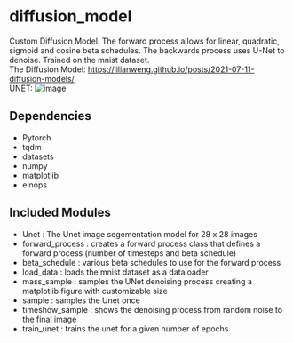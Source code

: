 # diffusion_model
Custom Diffusion Model. The forward process allows for linear, quadratic, sigmoid and cosine beta schedules. The backwards process uses U-Net to denoise.
Trained on the mnist dataset. 
<br>
The Diffusion Model: https://lilianweng.github.io/posts/2021-07-11-diffusion-models/ 
<br>
UNET:
![image](https://github.com/Theod0reWu/diffusion_model/assets/43049406/dccdfd5d-9eae-4ecc-88d5-7d4025cc2e42)

## Dependencies
- Pytorch
- tqdm
- datasets
- numpy
- matplotlib
- einops

## Included Modules
- Unet : The Unet image segementation model for 28 x 28 images
- forward_process : creates a forward process class that defines a forward process (number of timesteps and beta schedule)
- beta_schedule : various beta schedules to use for the forward process
- load_data : loads the mnist dataset as a dataloader
- mass_sample : samples the UNet denoising process creating a matplotlib figure with customizable size
- sample : samples the Unet once
- timeshow_sample : shows the denoising process from random noise to the final image
- train_unet : trains the unet for a given number of epochs
